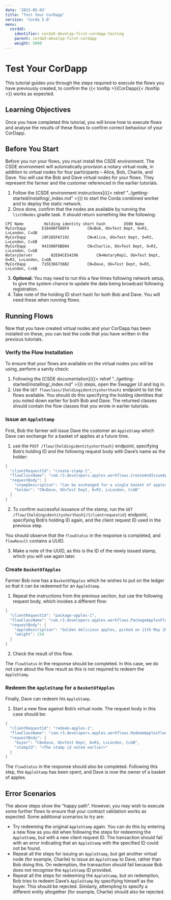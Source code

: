 ```yaml
---
date: '2023-05-03'
title: "Test Your CorDapp"
version: 'Corda 5.0'
menu:
  corda5:
    identifier: corda5-develop-first-cordapp-testing
    parent: corda5-develop-first-cordapp
    weight: 5000
---
```


# Test Your CorDapp

This tutorial guides you through the steps required to execute the flows you have previously created,
to confirm the {{< tooltip >}}CorDapp{{< /tooltip >}} works as expected.

## Learning Objectives

Once you have completed this tutorial, you will know how to execute flows and analyse the results of these
flows to confirm correct behaviour of your CorDapp.

## Before You Start

Before you run your flows, you must install the CSDE environment.
The CSDE environment will automatically provision a notary virtual node, in addition to virtual nodes for four participants
– Alice, Bob, Charlie, and Dave. You will use the Bob and Dave virtual nodes for your flows. They represent the farmer
and the customer referenced in the earlier tutorials.

1. Follow the [CSDE environment instructions]({{< relref "../getting-started/installing/_index.md" >}}) to start the Corda combined worker and to deploy the static network.
2. Once done, confirm that the nodes are available by running the `listVNodes` gradle task. It should return something like the following:
```shell
CPI Name		 Holding identity short hash 		X500 Name
MyCorDapp		E18496F580F4 		CN=Bob, OU=Test Dept, O=R3, L=London, C=GB
MyCorDapp		19F285FA7192 		CN=Alice, OU=Test Dept, O=R3, L=London, C=GB
MyCorDapp		943300F6BD04 		CN=Charlie, OU=Test Dept, O=R3, L=London, C=GB
NotaryServer		82E04CE54296 		CN=NotaryRep1, OU=Test Dept, O=R3, L=London, C=GB
MyCorDapp		715E366736B2 		CN=Dave, OU=Test Dept, O=R3, L=London, C=GB
```
3. **Optional:** You may need to run this a few times following network setup, to give the system chance to update
the data being broadcast following registration.
4. Take note of the holding ID short hash for both Bob and Dave. You will need these when running flows.

## Running Flows

Now that you have created virtual nodes and your CorDapp has been installed on these, you can test the code that
you have written in the previous tutorials.

### Verify the Flow Installation

To ensure that your flows are available on the virtual nodes you will be using, perform a sanity check:

1. Following the [CSDE documentation]({{< relref "../getting-started/installing/_index.md" >}}) steps, open the Swagger UI and log in.
2. Use the `GET flowclass/{holdingidentityshorthash}` endpoint to list the flows available.
You should do this specifying the holding identities that you noted down earlier for both Bob and Dave.
The returned classes should contain the flow classes that you wrote in earlier tutorials.

### Issue an `AppleStamp`

First, Bob the farmer will issue Dave the customer an `AppleStamp` which Dave can exchange for a basket of applies
at a future time.

1. use the `POST /flow/{holdingidentityshorthash}` endpoint, specifying Bob’s holding ID
and the following request body with Dave’s name as the holder:

```kotlin
{
  "clientRequestId": "create-stamp-1",
  "flowClassName": "com.r3.developers.apples.workflows.CreateAndIssueAppleStampFlow",
  "requestBody": {
    "stampDescription": "Can be exchanged for a single basket of apples",
    "holder": "CN=Dave, OU=Test Dept, O=R3, L=London, C=GB"
  }
}
```

2. To confirm successful issuance of the stamp, run the `GET /flow/{holdingidentityshorthash}/{clientrequestid}` endpoint,
specifying Bob’s holding ID again, and the client request ID used in the previous step.

You should observe that the `flowStatus` in the response is completed, and `flowResult` contains a UUID.

3. Make a note of the UUID, as this is the ID of the newly issued stamp, which you will use again later.

### Create `BasketOfApples`

Farmer Bob now has a `BasketOfApples` which he wishes to put on the ledger so that it can be redeemed for an `AppleStamp`.

1. Repeat the instructions from the previous section, but use the following request body, which invokes a different flow:

```kotlin
{
  "clientRequestId": "package-apples-1",
  "flowClassName": "com.r3.developers.apples.workflows.PackageApplesFlow",
  "requestBody": {
    "appleDescription": "Golden delicious apples, picked on 11th May 2023",
    "weight": 214
  }
}
```

2. Check the result of this flow.

The `flowStatus` in the response should be completed. In this case, we do not care about the
flow result as this is not required to redeem the `AppleStamp`.

### Redeem the `AppleStamp` for a `BasketOfApples`

Finally, Dave can redeem his `AppleStamp`.

1. Start a new flow against Bob’s virtual node. The request body in this case should be:

```kotlin
{
  "clientRequestId": "redeem-apples-1",
  "flowClassName": "com.r3.developers.apples.workflows.RedeemApplesFlow",
  "requestBody": {
    "buyer": "CN=Dave, OU=Test Dept, O=R3, L=London, C=GB",
    "stampId": "<The stamp id noted earlier>"
  }
}
```

The `flowStatus` in the response should also be completed. Following this step, the `AppleStamp` has been spent, and Dave is now the owner of a basket of apples.

## Error Scenarios

The above steps show the “happy path”. However, you may wish to execute some further flows to ensure that your contract validation works as expected. Some additional scenarios to try are:

* Try redeeming the original `AppleStamp` again. You can do this by entering a new flow as you did when following the steps
for redeeming the `AppleStamp`, but with a new client request ID. The transaction should fail with an error indicating
that an `AppleStamp` with the specified ID could not be found.
* Repeat all the steps for issuing an `AppleStamp`, but get another virtual node (for example, Charlie) to
issue an `AppleStamp` to Dave, rather than Bob doing this. On redemption, the transaction should fail because Bob
does not recognise the `AppleStamp` ID provided.
* Repeat all the steps for redeeming the `AppleStamp`, but on redemption, Bob tries to redeem Dave’s
`AppleStamp` by specifying himself as the buyer. This should be rejected. Similarly, attempting to specify a different
entity altogether (for example, Charlie) should also be rejected.
